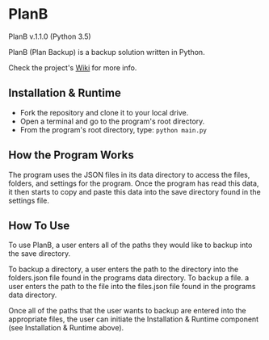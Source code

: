 # PlanB

PlanB v.1.1.0 (Python 3.5)

PlanB (Plan Backup) is a backup solution written in Python.

Check the project's [Wiki](https://github.com/Kwistech/PlanB/wiki) for more info.

## Installation & Runtime

+ Fork the repository and clone it to your local drive.
+ Open a terminal and go to the program's root directory.
+ From the program's root directory, type: `python main.py`

## How the Program Works

The program uses the JSON files in its data directory to access the files, folders, and settings for the program. Once the program has read this data, it then starts to copy and paste this data into the save directory found in the settings file. 

## How To Use

To use PlanB, a user enters all of the paths they would like to backup into the save directory. 

To backup a directory, a user enters the path to the directory into the folders.json file found in the programs data directory.
To backup a file. a user enters the path to the file into the files.json file found in the programs data directory.

Once all of the paths that the user wants to backup are entered into the appropriate files, the user can initiate the Installation & Runtime component (see Installation & Runtime above).
